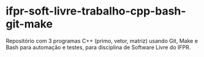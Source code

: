 # ifpr-soft-livre-trabalho-cpp-bash-git-make
Repositório com 3 programas C++ (primo, vetor, matriz) usando Git, Make e Bash para automação e testes, para disciplina de Software Livre do IFPR.
